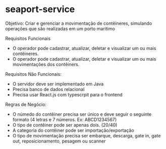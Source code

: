 # seaport-service

Objetivo: Criar e gerenciar a movimentação de contêineres, simulando operações que são realizadas em um porto maritimo

Requisitos Funcionais
- O operador pode cadastrar, atualizar, deletar e visualizar um ou mais contêineres.
- O operador pode cadastrar, atualizar, deletar e visualizar um ou mais movimentações dos contêiners.

Requisitos Não Funcionais:
- O servidor deve ser implementado em Java
- Precisa banco de dados relacional
- Precisa usar React.js com typescrpit para o frontend

Regras de Negócio:
- O númedo do contêiner precisa ser único e deve seguir o seguinte formato (4 letras e 7 números. Ex: ABCD1234567)
- O tipo de contêiner pode ser apenas dois. (20/40)
- A categoria do contêiner pode ser importação/exportação
- O tipo de movimentação precisa ser embarque, descarga, gate in, gate out, reposicionamento, pesagem ou scanner
